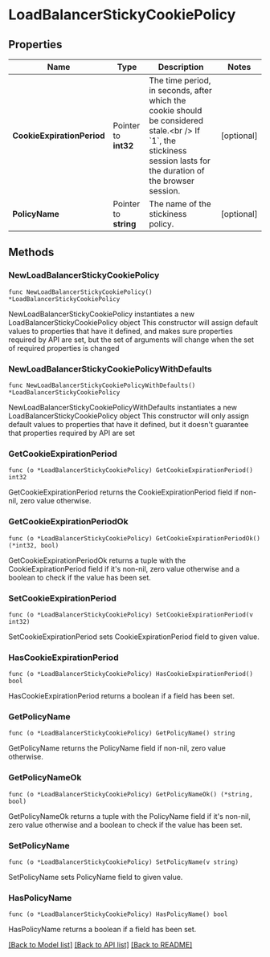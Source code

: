 # LoadBalancerStickyCookiePolicy

## Properties

Name | Type | Description | Notes
------------ | ------------- | ------------- | -------------
**CookieExpirationPeriod** | Pointer to **int32** | The time period, in seconds, after which the cookie should be considered stale.&lt;br /&gt; If &#x60;1&#x60;, the stickiness session lasts for the duration of the browser session. | [optional] 
**PolicyName** | Pointer to **string** | The name of the stickiness policy. | [optional] 

## Methods

### NewLoadBalancerStickyCookiePolicy

`func NewLoadBalancerStickyCookiePolicy() *LoadBalancerStickyCookiePolicy`

NewLoadBalancerStickyCookiePolicy instantiates a new LoadBalancerStickyCookiePolicy object
This constructor will assign default values to properties that have it defined,
and makes sure properties required by API are set, but the set of arguments
will change when the set of required properties is changed

### NewLoadBalancerStickyCookiePolicyWithDefaults

`func NewLoadBalancerStickyCookiePolicyWithDefaults() *LoadBalancerStickyCookiePolicy`

NewLoadBalancerStickyCookiePolicyWithDefaults instantiates a new LoadBalancerStickyCookiePolicy object
This constructor will only assign default values to properties that have it defined,
but it doesn't guarantee that properties required by API are set

### GetCookieExpirationPeriod

`func (o *LoadBalancerStickyCookiePolicy) GetCookieExpirationPeriod() int32`

GetCookieExpirationPeriod returns the CookieExpirationPeriod field if non-nil, zero value otherwise.

### GetCookieExpirationPeriodOk

`func (o *LoadBalancerStickyCookiePolicy) GetCookieExpirationPeriodOk() (*int32, bool)`

GetCookieExpirationPeriodOk returns a tuple with the CookieExpirationPeriod field if it's non-nil, zero value otherwise
and a boolean to check if the value has been set.

### SetCookieExpirationPeriod

`func (o *LoadBalancerStickyCookiePolicy) SetCookieExpirationPeriod(v int32)`

SetCookieExpirationPeriod sets CookieExpirationPeriod field to given value.

### HasCookieExpirationPeriod

`func (o *LoadBalancerStickyCookiePolicy) HasCookieExpirationPeriod() bool`

HasCookieExpirationPeriod returns a boolean if a field has been set.

### GetPolicyName

`func (o *LoadBalancerStickyCookiePolicy) GetPolicyName() string`

GetPolicyName returns the PolicyName field if non-nil, zero value otherwise.

### GetPolicyNameOk

`func (o *LoadBalancerStickyCookiePolicy) GetPolicyNameOk() (*string, bool)`

GetPolicyNameOk returns a tuple with the PolicyName field if it's non-nil, zero value otherwise
and a boolean to check if the value has been set.

### SetPolicyName

`func (o *LoadBalancerStickyCookiePolicy) SetPolicyName(v string)`

SetPolicyName sets PolicyName field to given value.

### HasPolicyName

`func (o *LoadBalancerStickyCookiePolicy) HasPolicyName() bool`

HasPolicyName returns a boolean if a field has been set.


[[Back to Model list]](../README.md#documentation-for-models) [[Back to API list]](../README.md#documentation-for-api-endpoints) [[Back to README]](../README.md)


